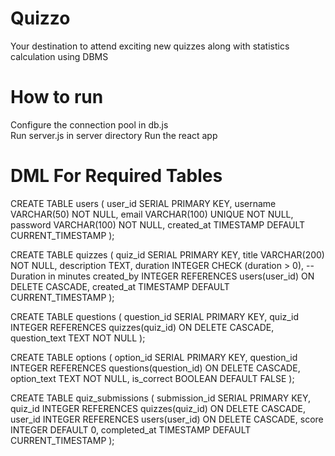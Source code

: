 # Quizzo
Your destination to attend exciting new quizzes along with statistics calculation using DBMS 

# How to run
Configure the connection pool in db.js <br>
Run server.js in server directory 
Run the react app

# DML For Required Tables

CREATE TABLE users (
    user_id SERIAL PRIMARY KEY,
    username VARCHAR(50) NOT NULL,
    email VARCHAR(100) UNIQUE NOT NULL,
    password VARCHAR(100) NOT NULL,
    created_at TIMESTAMP DEFAULT CURRENT_TIMESTAMP
);

CREATE TABLE quizzes (
    quiz_id SERIAL PRIMARY KEY,
    title VARCHAR(200) NOT NULL,
    description TEXT,
    duration INTEGER CHECK (duration > 0), -- Duration in minutes
    created_by INTEGER REFERENCES users(user_id) ON DELETE CASCADE,
    created_at TIMESTAMP DEFAULT CURRENT_TIMESTAMP
);

CREATE TABLE questions (
    question_id SERIAL PRIMARY KEY,
    quiz_id INTEGER REFERENCES quizzes(quiz_id) ON DELETE CASCADE,
    question_text TEXT NOT NULL
);

CREATE TABLE options (
    option_id SERIAL PRIMARY KEY,
    question_id INTEGER REFERENCES questions(question_id) ON DELETE CASCADE,
    option_text TEXT NOT NULL,
    is_correct BOOLEAN DEFAULT FALSE
);

CREATE TABLE quiz_submissions (
    submission_id SERIAL PRIMARY KEY,
    quiz_id INTEGER REFERENCES quizzes(quiz_id) ON DELETE CASCADE,
    user_id INTEGER REFERENCES users(user_id) ON DELETE CASCADE,
    score INTEGER DEFAULT 0,
    completed_at TIMESTAMP DEFAULT CURRENT_TIMESTAMP
);

